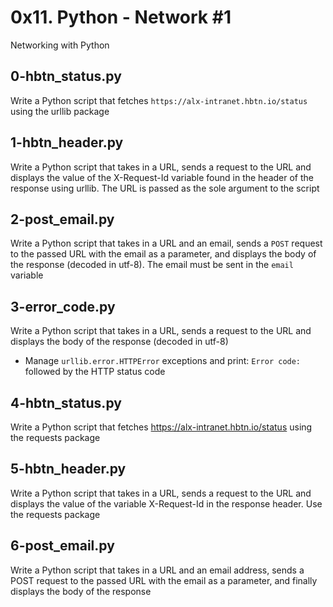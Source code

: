 # 0x11. Python - Network #1
Networking with Python

## 0-hbtn_status.py
Write a Python script that fetches `https://alx-intranet.hbtn.io/status` using the urllib package

## 1-hbtn_header.py
Write a Python script that takes in a URL, sends a request to the URL and displays the value of the X-Request-Id variable found in the header of the response using urllib. The URL is passed as the sole argument to the script

## 2-post_email.py
Write a Python script that takes in a URL and an email, sends a `POST` request to the passed URL with the email as a parameter, and displays the body of the response (decoded in utf-8). The email must be sent in the `email` variable

## 3-error_code.py
Write a Python script that takes in a URL, sends a request to the URL and displays the body of the response (decoded in utf-8)
- Manage `urllib.error.HTTPError` exceptions and print: `Error code:` followed by the HTTP status code

## 4-hbtn_status.py
Write a Python script that fetches https://alx-intranet.hbtn.io/status using the requests package

## 5-hbtn_header.py
Write a Python script that takes in a URL, sends a request to the URL and displays the value of the variable X-Request-Id in the response header. Use the requests package

## 6-post_email.py
Write a Python script that takes in a URL and an email address, sends a POST request to the passed URL with the email as a parameter, and finally displays the body of the response

